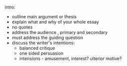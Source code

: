 intro:
- outline main argument or thesis
- explain what and why of your whole essay
- no quotes
- address the audience , primary and secondary
- must address the guiding question
- discuss the writer's intentions:
  - balanced critique
  - one sided persuasion
  - intensions - amusement, interest? ulterior motive?
